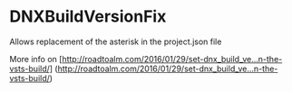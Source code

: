 # DNXBuildVersionFix

Allows replacement of the asterisk in the project.json file

More info  on [http://roadtoalm.com/2016/01/29/set-dnx_build_ve…n-the-vsts-build/] (http://roadtoalm.com/2016/01/29/set-dnx_build_ve…n-the-vsts-build/)
